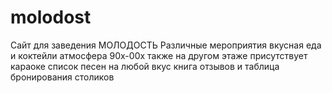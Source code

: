# molodost
Сайт для заведения  МОЛОДОСТЬ  Различные мероприятия  вкусная еда и коктейли  атмосфера 90х-00х  также на другом этаже присутствует караоке  список песен на любой вкус  книга отзывов  и таблица бронирования столиков
